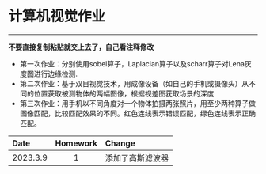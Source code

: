 # 计算机视觉作业
---------------
**不要直接复制粘贴就交上去了，自己看注释修改**
- 第一次作业：分别使用sobel算子，Laplacian算子以及scharr算子对Lena灰度图进行边缘检测.
- 第二次作业：基于双目视觉技术，用成像设备（如自己的手机或摄像头）从不同的位置获取被测物体的两幅图像，根据视差图莸取场景的深度
- 第三次作业：用手机以不同角度对一个物体拍摄两张照片，用至少两种算子做图像匹配，比较匹配效果的不同。红色连线表示错误匹配，绿色连线表示正确匹配。
  
| Date | Homework | Change |
| :---- | :-----: | :---- |
| 2023.3.9 | 1 | 添加了高斯滤波器 |
